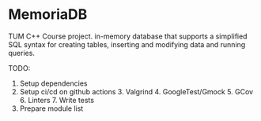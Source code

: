 # MemoriaDB
TUM C++ Course project.  in-memory database that supports a simplified SQL syntax for creating tables, inserting and modifying data and running queries. 

TODO:
1. Setup dependencies
2. Setup ci/cd on github actions
   3. Valgrind
   4. GoogleTest/Gmock
   5. GCov
   6. Linters
   7. Write tests
3. Prepare module list